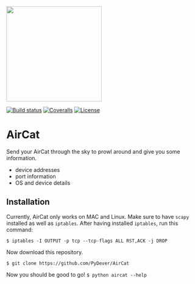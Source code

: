 
<img src="https://github.com/PyDever/AirCat/blob/master/img/3c%20(1).png" width="250">

 [![Build status](https://ci.appveyor.com/api/projects/status/pjxh5g91jpbh7t84?svg=true)](https://ci.appveyor.com/project/tygerbytes/resourcefitness) 
[![Coveralls](https://coveralls.io/repos/github/tygerbytes/ResourceFitness/badge.svg?branch=master)](https://coveralls.io/github/tygerbytes/ResourceFitness?branch=master) 
[![License](https://img.shields.io/badge/License-BSD%202--Clause-orange.svg)](https://opensource.org/licenses/BSD-2-Clause)
<br>

# AirCat
Send your AirCat through the sky to prowl around 
and give you some information. 

* device addresses
* port information
* OS and device details

## Installation 
Currently, AirCat only works on MAC and Linux.
Make sure to have `scapy` installed as well as `iptables`. 
After having installed `iptables`, run this command:
```
$ iptables -I OUTPUT -p tcp --tcp-flags ALL RST,ACK -j DROP
```
Now download this repository.
```shell
$ git clone https://github.com/PyDever/AirCat
```
Now you should be good to go! `$ python aircat --help`
